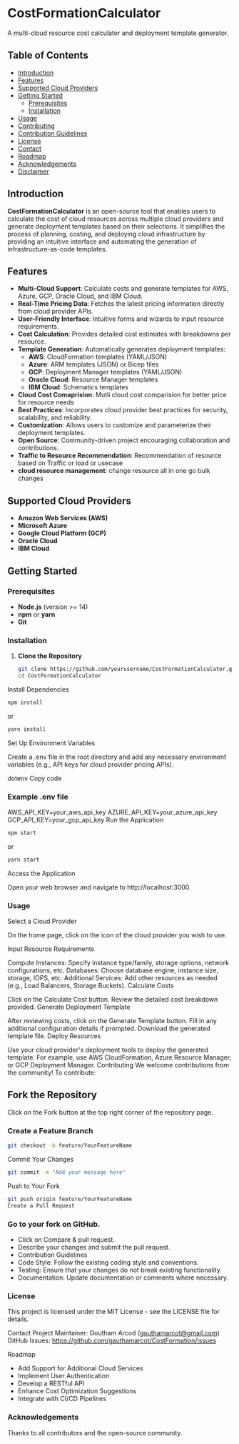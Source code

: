 # CostFormationCalculator

A multi-cloud resource cost calculator and deployment template generator.

## Table of Contents

- [Introduction](#introduction)
- [Features](#features)
- [Supported Cloud Providers](#supported-cloud-providers)
- [Getting Started](#getting-started)
  - [Prerequisites](#prerequisites)
  - [Installation](#installation)
- [Usage](#usage)
- [Contributing](#contributing)
- [Contribution Guidelines](#contribution-guidelines)
- [License](#license)
- [Contact](#contact)
- [Roadmap](#roadmap)
- [Acknowledgements](#acknowledgements)
- [Disclaimer](#disclaimer)

## Introduction

**CostFormationCalculator** is an open-source tool that  enables users to calculate the cost of cloud resources across multiple cloud providers and generate deployment templates based on their selections. It simplifies the process of planning, costing, and deploying cloud infrastructure by providing an intuitive interface and automating the generation of infrastructure-as-code templates.

## Features

- **Multi-Cloud Support**: Calculate costs and generate templates for AWS, Azure, GCP, Oracle Cloud, and IBM Cloud.
- **Real-Time Pricing Data**: Fetches the latest pricing information directly from cloud provider APIs.
- **User-Friendly Interface**: Intuitive forms and wizards to input resource requirements.
- **Cost Calculation**: Provides detailed cost estimates with breakdowns per resource.
- **Template Generation**: Automatically generates deployment templates:
  - **AWS**: CloudFormation templates (YAML/JSON)
  - **Azure**: ARM templates (JSON) or Bicep files
  - **GCP**: Deployment Manager templates (YAML/JSON)
  - **Oracle Cloud**: Resource Manager templates
  - **IBM Cloud**: Schematics templates
- **Cloud Cost Comaprision**: Mutli cloud cost comparision for better price for resource needs
- **Best Practices**: Incorporates cloud provider best practices for security, scalability, and reliability.
- **Customization**: Allows users to customize and parameterize their deployment templates.
- **Open Source**: Community-driven project encouraging collaboration and contributions.
- **Traffic to Resource Recommendation**: Recommendation of resource based on Traffic or load or usecase
- **cloud resource management**: change resource all in one go bulk changes

## Supported Cloud Providers

- **Amazon Web Services (AWS)**
- **Microsoft Azure**
- **Google Cloud Platform (GCP)**
- **Oracle Cloud**
- **IBM Cloud**

## Getting Started

### Prerequisites

- **Node.js** (version >= 14)
- **npm** or **yarn**
- **Git**

### Installation

1. **Clone the Repository**

   ```bash
   git clone https://github.com/yourusername/CostFormationCalculator.git
   cd CostFormationCalculator
   ```
Install Dependencies

```bash
npm install
```
or

```bash
yarn install
```
Set Up Environment Variables

Create a .env file in the root directory and add any necessary environment variables (e.g., API keys for cloud provider pricing APIs).

dotenv
Copy code
### Example .env file
AWS_API_KEY=your_aws_api_key
AZURE_API_KEY=your_azure_api_key
GCP_API_KEY=your_gcp_api_key
Run the Application

```bash
npm start
```
or

```bash
yarn start
```
Access the Application

Open your web browser and navigate to http://localhost:3000.

### Usage
Select a Cloud Provider

On the home page, click on the icon of the cloud provider you wish to use.

Input Resource Requirements

Compute Instances: Specify instance type/family, storage options, network configurations, etc.
Databases: Choose database engine, instance size, storage, IOPS, etc.
Additional Services: Add other resources as needed (e.g., Load Balancers, Storage Buckets).
Calculate Costs

Click on the Calculate Cost button.
Review the detailed cost breakdown provided.
Generate Deployment Template

After reviewing costs, click on the Generate Template button.
Fill in any additional configuration details if prompted.
Download the generated template file.
Deploy Resources

Use your cloud provider's deployment tools to deploy the generated template.
For example, use AWS CloudFormation, Azure Resource Manager, or GCP Deployment Manager.
Contributing
We welcome contributions from the community! To contribute:

## Fork the Repository

Click on the Fork button at the top right corner of the repository page.

### Create a Feature Branch

```bash
git checkout -b feature/YourFeatureName
```
Commit Your Changes

```bash
git commit -m "Add your message here"
```
Push to Your Fork

```bash
git push origin feature/YourFeatureName
Create a Pull Request
```
### Go to your fork on GitHub.
- Click on Compare & pull request.
- Describe your changes and submit the pull request.
- Contribution Guidelines
- Code Style: Follow the existing coding style and conventions.
- Testing: Ensure that your changes do not break existing functionality.
- Documentation: Update documentation or comments where necessary.

### License
This project is licensed under the MIT License - see the LICENSE file for details.

Contact
Project Maintainer: Goutham Arcod (gouthamarcot@gmail.com)
GitHub Issues: https://github.com/gauthamarcot/CostFormation/issues

Roadmap
- Add Support for Additional Cloud Services
- Implement User Authentication
- Develop a RESTful API
- Enhance Cost Optimization Suggestions
- Integrate with CI/CD Pipelines
### Acknowledgements
Thanks to all contributors and the open-source community.
